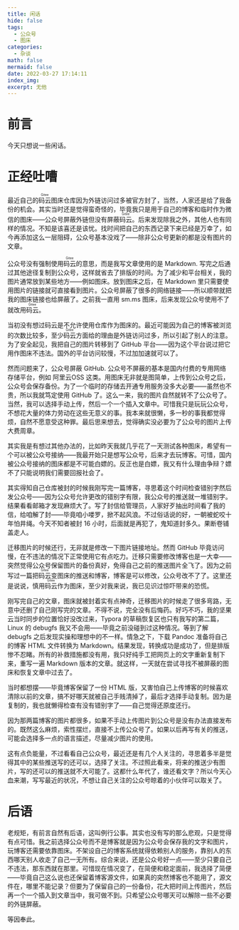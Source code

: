 ```yaml
---
title: 闲话
hide: false
tags:
  - 公众号
  - 图床
categories:
  - 杂谈
math: false
mermaid: false
date: 2022-03-27 17:14:11
index_img:
excerpt: 无他
---
```


# 前言

今天只想说一些闲话。

# 正经吐嘈

最近自己的<ruby>码云<rt>Gitee</rt></ruby>图床仓库因为外链访问过多被官方封了，当然，人家还是给了我备份的机会。其实当时还是觉得蛮奇怪的，毕竟我只是用于自己的博客和临时作为微信的图床——公众号屏蔽外链但没有屏蔽<ruby>码云<rt>Gitee</rt></ruby>。后来发现除我之外，其他人也有同样的情况。不知是该喜还是该忧。找时间把自己的东西记录下来已经是万幸了，如今再添加这么一层阻碍，公众号基本没戏了——除非公众号更新的都是没有图片的文章。

公众号没有强制使用<ruby>码云<rt>Gitee</rt></ruby>的意思，而是我写文章使用的是 Markdown. 写完之后通过其他途径复制到公众号，这样就省去了排版的时间。为了减少和平台相关，我的图片通常放到某些地方——例如图床。放到图床之后，在 Markdown 里只需要使用图片的链接就可直接看到图片。公众号屏蔽了很多的网络链接——所以顺带就把我的图床链接也给屏蔽了。之前我一直用 sm.ms 图床，后来发现公众号使用不了就改用<ruby>码云<rt>Gitee</rt></ruby>。

当初没有想过码云是不允许使用仓库作为图床的。最近可能因为自己的博客被浏览的次数比较多，至少<ruby>码云<rt>Gitee</rt></ruby>方面给的理由是外链访问过多，所以引起了别人的注意。为了安全起见，我把自己的图片转移到了 GitHub 平台——因为这个平台说过把它用作图床不违法。国外的平台访问较慢，不过加加速就可以了。

然而问题来了，公众号屏蔽 GitHub. 公众号不屏蔽的基本是国内付费的专用网络存储平台，例如 阿里云OSS 这类。用图床无非就是图简单，上传到公众号之后，公众号会保存备份。为了一个临时的存储去开通专用服务没多大必要——虽然也不贵，所以我就笃定使用 GitHub 了。这么一来，我的图片自然就转不了公众号了。当然，我可以选择手动上传，然后一个一个插入文章中。可惜我只是玩玩公众号，不想花大量的体力劳动在这些无意义的事。我本来就很懒，多一秒的事我都觉得烦，自然不愿意受这种罪。最后思来想去，觉得确实没必要为了公众号的图片上传大费周章。

其实我是有想过其他办法的，比如昨天我就几乎花了一天测试各种图床，希望有一个可以被公众号接纳——我最开始只是想写公众号，后来才去玩博客。可惜，国内被公众号接纳的图床都是不可能白嫖的。反正也是白嫖，我又有什么理由争辩？嫖不了只能说明我们需要回报社会了。

其实得知自己仓库被封的时候我刚写完一篇博客，寻思着这个时间检查错别字然后发公众号——因为公众号允许更改的错别字有限，我公众号的推送就一堆错别字。结果看看邮箱才发现麻烦大了。写了封信给管理员，人家好歹抽出时间看了我的信，给咱解了封——毕竟咱小喽罗，掀不起风浪。不过俗话说的好，一朝被蛇咬十年怕井绳。今天不知者被封 16 小时，后面就是再犯了，鬼知道封多久。果断卷铺盖走人。

迁移图片的时候还行，无非就是修改一下图片链接地址。然而 GitHub 毕竟访问慢，在不违法的情况下正常使用它有点吃力。迁移只需要修改博客也是一大幸——突然觉得公众号保留图片的备份真好，免得自己之前的推送图片全飞了。因为之前写过一篇把<ruby>码云<rt>Gitee</rt></ruby>变图床的推送和博客，博客是可以修改，公众号改不了了。这里还是说说，慎用<ruby>码云<rt>Gitee</rt></ruby>作为图床，至少对我来说，我已见识过惊吓带来的恐慌。

刚写完自己的文章，图床就被封着实有点神奇，迁移图片的时候走了很多弯路，无意中还删了自己刚写完的文章。不得不说，完全没有后悔药。好巧不巧，我的坚果云当时同步的位置恰好没改过来，Typora 的草稿恢复区也只有我写的第二篇，Linux 的 debugfs 我又不会用——毕竟之前没碰到过这种情况。等到了解 debugfs 之后发现实操和理想中的不一样。情急之下，下载 Pandoc 准备将自己的博客 HTML 文件转换为 Markdown。结果发现，转换成功是成功了，但是排版惨不忍睹。所有的补救措施都没有用，我只好纯手工把网页上的文字重新复制下来，重写一遍 Markdown 版本的文章。就这样，一天就在尝试寻找不被屏蔽的图床和恢复文章中过去了。

当时都想摆——毕竟博客保留了一份 HTML 版，又害怕自己上传博客的时候喜欢清除以前的文章，搞不好哪天就被自己手贱清掉了，最后才选择手动复制。因为是复制的，我也就懒得检查有没有错别字了——自己觉得还原度还行。

因为那两篇博客的图片都很多，如果不手动上传图片到公众号是没有办法直接发布的。既然这么麻烦，索性摆烂，直接不上传公众号了。如果以后再写有关的推送，可能会选择多一点的语言描述，尽量减少图片的使用。

这有点负能量，不过看看自己公众号，最近还是有几个人关注的，寻思着多半是觉得其中的某些推送写的还可以，选择了关注。不过照此看来，将来的推送少有图片，写的还可以的推送就不大可能了。这都什么年代了，谁还看文字？所以今天心血来潮，写写最近的状况，不想让自己关注的公众号晾着的小伙伴可以取关了。

# 后语

老规矩，有前言自然有后语，这叫例行公事。其实也没有写的那么悲观，只是觉得有点可惜。我之前选择公众号而不是博客就是因为公众号会保存我的文字和图片，玩博客还需要依靠图床。不架设自己的博客系统就得依赖别人的服务，靠别人的东西哪天别人收走了自己一无所有。综合来说，还是公众号好一点——至少只要自己不违法，那东西就在那里。可惜现在情况变了，在简便和稳定面前，我选择了简便——毕竟自己这么说也还保留着博客源文件，如果真的突然博客也不能用了，源文件在，哪里不能记录？但要为了保留自己的一份备份，花大把时间上传图片，然后再一个一个插入到文章当中，我可做不到。只希望公众号哪天可以解除一些不必要的外链屏蔽。

等因奉此。
